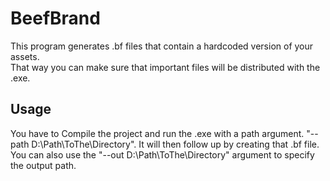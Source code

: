 # BeefBrand
This program generates .bf files that contain a hardcoded version of your assets.  
That way you can make sure that important files will be distributed with the .exe.

## Usage
You have to Compile the project and run the .exe with
a path argument. "--path D:\Path\ToThe\Directory".
It will then follow up by creating that .bf file.
You can also use the "--out D:\Path\ToThe\Directory"
argument to specify the output path.


